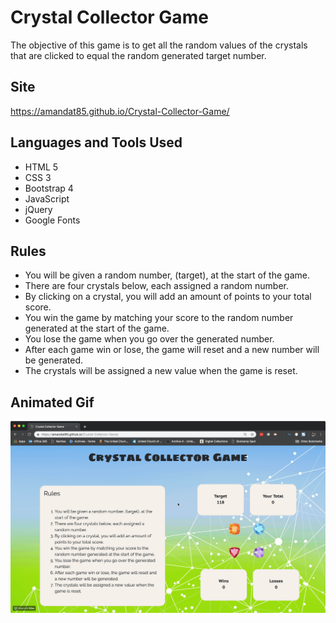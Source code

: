 # Crystal Collector Game
The objective of this game is to get all the random values of the crystals that are clicked to equal the random generated target number.

## Site
https://amandat85.github.io/Crystal-Collector-Game/

## Languages and Tools Used
* HTML 5
* CSS 3
* Bootstrap 4
* JavaScript
* jQuery
* Google Fonts

## Rules
* You will be given a random number, (target), at the start of the game.
* There are four crystals below, each assigned a random number.
* By clicking on a crystal, you will add an amount of points to your total score.
* You win the game by matching your score to the random number generated at the start of the game.
* You lose the game when you go over the generated number.
* After each game win or lose, the game will reset and a new number will be generated.
* The crystals will be assigned a new value when the game is reset.

## Animated Gif
![Crystal Collector Game Demo](crystal-collector-game.gif)
